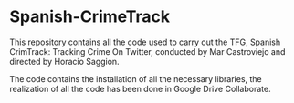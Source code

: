 # Spanish-CrimeTrack

This repository contains all the code used to carry out the TFG, Spanish CrimTrack: Tracking Crime On Twitter, conducted by Mar Castroviejo and directed by Horacio Saggion.

The code contains the installation of all the necessary libraries, the realization of all the code has been done in Google Drive Collaborate.

